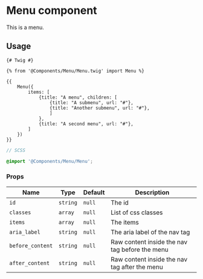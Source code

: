 # Menu component

This is a menu.

## Usage

```twig
{# Twig #}

{% from '@Components/Menu/Menu.twig' import Menu %}

{{
    Menu({
        items: [
            {title: "A menu", children: [
                {title: "A submenu", url: "#"},
                {title: "Another submenu", url: "#"},
                ]
            },
            {title: "A second menu", url: "#"},
        ]
    })
}}
```

```scss
// SCSS

@import '@Components/Menu/Menu';
```

### Props

| Name             | Type     | Default | Description                                    |
| ---------------- | -------- | ------- | ---------------------------------------------- |
| `id`             | `string` | `null`  | The id                                         |
| `classes`        | `array`  | `null`  | List of css classes                            |
| `items`          | `array`  | `null`  | The items                                      |
| `aria_label`     | `string` | `null`  | The aria label of the nav tag                  |
| `before_content` | `string` | `null`  | Raw content inside the nav tag before the menu |
| `after_content`  | `string` | `null`  | Raw content inside the nav tag after the menu  |